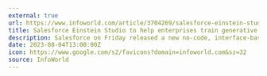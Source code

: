 ```yaml
---
external: true
url: https://www.infoworld.com/article/3704269/salesforce-einstein-studio-to-help-enterprises-train-generative-ai-models.html
title: Salesforce Einstein Studio to help enterprises train generative AI models
description: Salesforce on Friday released a new no-code, interface-based AI and generative AI model training tool, dubbed Einstein Studio, as part of its Data Cloud offering.
date: 2023-08-04T13:00:00Z
icon: https://www.google.com/s2/favicons?domain=infoworld.com&sz=32
source: InfoWorld
---
```


